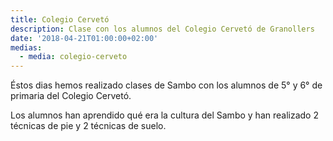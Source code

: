 ```yaml
---
title: Colegio Cervetó
description: Clase con los alumnos del Colegio Cervetó de Granollers
date: '2018-04-21T01:00:00+02:00'
medias:
  - media: colegio-cerveto
---
```

Éstos dias hemos realizado clases de Sambo con los alumnos de 5° y 6° de primaria del Colegio Cervetó.

Los alumnos han aprendido qué era la cultura del Sambo y han realizado 2 técnicas de pie y 2 técnicas de suelo.
